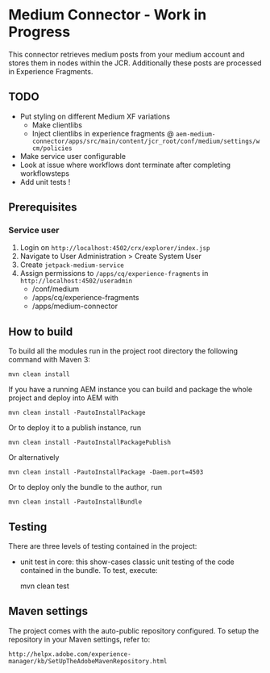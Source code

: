 # Medium Connector - Work in Progress

This connector retrieves medium posts from your medium account and stores them in nodes within the JCR. 
Additionally these posts are processed in Experience Fragments.

## TODO

- Put styling on different Medium XF variations
    - Make clientlibs
    - Inject clientlibs in experience fragments @ `aem-medium-connector/apps/src/main/content/jcr_root/conf/medium/settings/wcm/policies`
- Make service user configurable
- Look at issue where workflows dont terminate after completing workflowsteps
- Add unit tests !

## Prerequisites

### Service user

1. Login on `http://localhost:4502/crx/explorer/index.jsp`
2. Navigate to User Administration > Create System User
3. Create `jetpack-medium-service` 
4. Assign permissions to `/apps/cq/experience-fragments` in `http://localhost:4502/useradmin`
    - /conf/medium
    - /apps/cq/experience-fragments
    - /apps/medium-connector

## How to build

To build all the modules run in the project root directory the following command with Maven 3:

    mvn clean install

If you have a running AEM instance you can build and package the whole project and deploy into AEM with  

    mvn clean install -PautoInstallPackage
    
Or to deploy it to a publish instance, run

    mvn clean install -PautoInstallPackagePublish
    
Or alternatively

    mvn clean install -PautoInstallPackage -Daem.port=4503

Or to deploy only the bundle to the author, run

    mvn clean install -PautoInstallBundle

## Testing

There are three levels of testing contained in the project:

* unit test in core: this show-cases classic unit testing of the code contained in the bundle. To test, execute:

    mvn clean test

## Maven settings

The project comes with the auto-public repository configured. To setup the repository in your Maven settings, refer to:

    http://helpx.adobe.com/experience-manager/kb/SetUpTheAdobeMavenRepository.html
